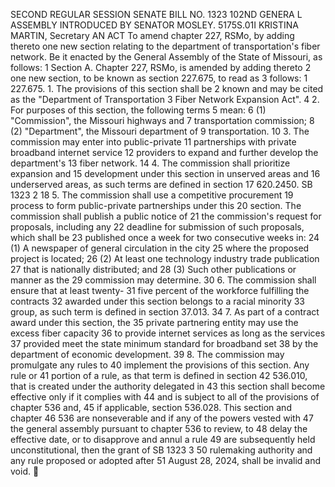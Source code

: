 SECOND REGULAR SESSION
SENATE BILL NO. 1323
102ND GENERA L ASSEMBLY
INTRODUCED BY SENATOR MOSLEY.
5175S.01I KRISTINA MARTIN, Secretary
AN ACT
To amend chapter 227, RSMo, by adding thereto one new section relating to the department of
transportation's fiber network.
Be it enacted by the General Assembly of the State of Missouri, as follows:
1 Section A. Chapter 227, RSMo, is amended by adding thereto
2 one new section, to be known as section 227.675, to read as
3 follows:
1 227.675. 1. The provisions of this section shall be
2 known and may be cited as the "Department of Transportation
3 Fiber Network Expansion Act".
4 2. For purposes of this section, the following terms
5 mean:
6 (1) "Commission", the Missouri highways and
7 transportation commission;
8 (2) "Department", the Missouri department of
9 transportation.
10 3. The commission may enter into public-private
11 partnerships with private broadband internet service
12 providers to expand and further develop the department's
13 fiber network.
14 4. The commission shall prioritize expansion and
15 development under this section in unserved areas and
16 underserved areas, as such terms are defined in section
17 620.2450.
SB 1323 2
18 5. The commission shall use a competitive procurement
19 process to form public-private partnerships under this
20 section. The commission shall publish a public notice of
21 the commission's request for proposals, including any
22 deadline for submission of such proposals, which shall be
23 published once a week for two consecutive weeks in:
24 (1) A newspaper of general circulation in the city
25 where the proposed project is located;
26 (2) At least one technology industry trade publication
27 that is nationally distributed; and
28 (3) Such other publications or manner as the
29 commission may determine.
30 6. The commission shall ensure that at least twenty-
31 five percent of the workforce fulfilling the contracts
32 awarded under this section belongs to a racial minority
33 group, as such term is defined in section 37.013.
34 7. As part of a contract award under this section, the
35 private partnering entity may use the excess fiber capacity
36 to provide internet services as long as the services
37 provided meet the state minimum standard for broadband set
38 by the department of economic development.
39 8. The commission may promulgate any rules to
40 implement the provisions of this section. Any rule or
41 portion of a rule, as that term is defined in section
42 536.010, that is created under the authority delegated in
43 this section shall become effective only if it complies with
44 and is subject to all of the provisions of chapter 536 and,
45 if applicable, section 536.028. This section and chapter
46 536 are nonseverable and if any of the powers vested with
47 the general assembly pursuant to chapter 536 to review, to
48 delay the effective date, or to disapprove and annul a rule
49 are subsequently held unconstitutional, then the grant of
SB 1323 3
50 rulemaking authority and any rule proposed or adopted after
51 August 28, 2024, shall be invalid and void.
